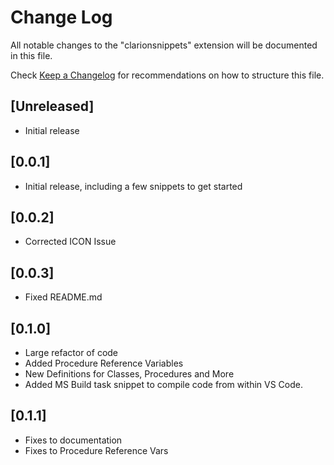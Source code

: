 # Change Log
All notable changes to the "clarionsnippets" extension will be documented in this file.

Check [Keep a Changelog](http://keepachangelog.com/) for recommendations on how to structure this file.

## [Unreleased]
- Initial release
## [0.0.1]
- Initial release, including a few snippets to get started
## [0.0.2]
- Corrected ICON Issue
## [0.0.3]
- Fixed README.md
## [0.1.0]
- Large refactor of code
- Added Procedure Reference Variables
- New Definitions for Classes, Procedures and More
- Added MS Build task snippet to compile code from within VS Code.
## [0.1.1]
- Fixes to documentation 
- Fixes to Procedure Reference Vars